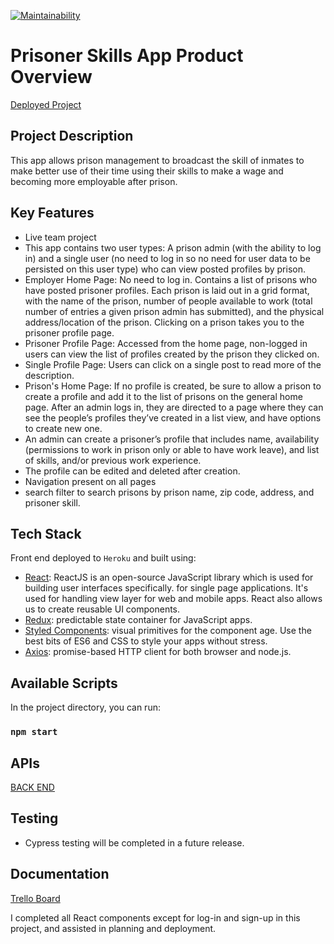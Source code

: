 [![Maintainability](https://api.codeclimate.com/v1/badges/58cb7c5c5dd3712d697e/maintainability)](https://codeclimate.com/github/evoingram/Front-End/maintainability)

# Prisoner Skills App Product Overview

[Deployed Project](https://prisonerskillsapp.herokuapp.com/) 

## Project Description

This app allows prison management to broadcast the skill of inmates to make better use of their time using their skills to make a wage and becoming more employable after prison.

## Key Features

- Live team project
- This app contains two user types: A prison admin (with the ability to log in) and a single user (no need to log in so no need for user data to be persisted on this user type) who can view posted profiles by prison.
- Employer Home Page:  No need to log in. Contains a list of prisons who have posted prisoner profiles. Each prison is laid out in a grid format, with the name of the prison, number of people available to work (total number of entries a given prison admin has submitted), and the physical address/location of the prison. Clicking on a prison takes you to the prisoner profile page.
- Prisoner Profile Page:  Accessed from the home page, non-logged in users can view the list of profiles created by the prison they clicked on.
- Single Profile Page:  Users can click on a single post to read more of the description.
- Prison's Home Page:  If no profile is created, be sure to allow a prison to create a profile and add it to the list of prisons on the general home page. After an admin logs in, they are directed to a page where they can see the people’s profiles they’ve created in a list view, and have options to create new one.
- An admin can create a prisoner’s profile that includes name, availability (permissions to work in prison only or able to have work leave), and list of skills, and/or previous work experience.
- The profile can be edited and deleted after creation.
- Navigation present on all pages
- search filter to search prisons by prison name, zip code, address, and prisoner skill.

## Tech Stack

Front end deployed to `Heroku` and built using:

- [React](https://reactjs.org/): ReactJS is an open-source JavaScript library which is used for building user interfaces specifically. for single page applications. It's used for handling view layer for web and mobile apps. React also allows us to create reusable UI components.
- [Redux](https://redux.js.org/):  predictable state container for JavaScript apps.
- [Styled Components](https://styled-components.com/):  visual primitives for the component age. Use the best bits of ES6 and CSS to style your apps without stress.
- [Axios](https://github.com/axios/axios):  promise-based HTTP client for both browser and node.js.

## Available Scripts 

In the project directory, you can run: 

### `npm start`

## APIs

[BACK END](https://github.com/BW-Prisoner-Skills-2/Backend)
   
## Testing

- Cypress testing will be completed in a future release.

## Documentation

[Trello Board](https://trello.com/b/zWQ5kX9p/prisoner-skills-2-bw)

I completed all React components except for log-in and sign-up in this project, and assisted in planning and deployment.  
